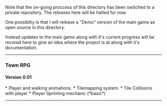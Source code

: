 Note that the on-going proccess of this directory has been switched to a private repository. The releases here will be halted for now.

One possiblity is that I will release a *"Demo"* version of the main game as open source in this directory. 

Instead updates to the main game along with it's current progress will be recored here to give an idea where the project is at along with it's documentation.

---
<h3>Town RPG</h3>

<h4>Version 0.01</h4>
* Player and walking animations.
* Tilemapping system.
* Tile Collisions with player
* Player Sprinting mechanic (*basic*)

---


